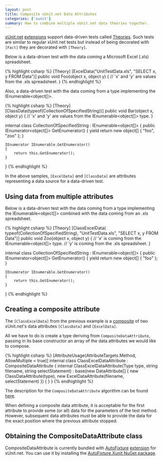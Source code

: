 ```yaml
---
layout: post
title: Composite xUnit.net Data Attributes
categories: ['xunit']
summary: How to combine multiple xUnit.net data theories together.
---
```


[xUnit.net](http://xunit.codeplex.com/) [extensions](http://nuget.org/packages/xunit.extensions) support data-driven tests called [Theories](http://xunit.codeplex.com/wikipage?title=Comparisons#note4). Such tests are similar to regular xUnit.net tests but instead of being decorated with `[Fact]` they are decorated with `[Theory]`.

Below is a data-driven test with the data coming a Microsoft Excel (.xls) spreadsheet.

{% highlight csharp %}
[Theory]
[ExcelData("UnitTestData.xls", "SELECT x, y FROM Data")]
public void Foo(object x, object y)
{
	// 'x' and 'y' are values from the .xls spreadsheet.
}
{% endhighlight %}

Also, a data-driven test with the data coming from a type implementing the IEnumerable<object[]>.

{% highlight csharp %}
[Theory]
[ClassData(typeof(CollectionOfSpecifiedString))]
public void Bar(object x, object y)
{
	// 'x' and 'y' are values from the IEnumerable<object[]> type.
}

internal class CollectionOfSpecifiedString : IEnumerable<object[]>
{
    public IEnumerator<object[]> GetEnumerator()
    {
        yield return new object[]
        {
            "foo", "zoo"
        };
    }

    IEnumerator IEnumerable.GetEnumerator()
    {
        return this.GetEnumerator();
    }
}
{% endhighlight %}

In the above samples, `[ExcelData]` and `[ClassData]` are attributes representing a data source for a data-driven test.

## Using data from multiple attributes

Below is a data-driven test with the data coming from a type implementing the IEnumerable<object[]> combined with the data coming from an .xls spreadsheet.

{% highlight csharp %}
[Theory]
[ClassExcelData(
    typeof(CollectionOfSpecifiedString),
    "UnitTestData.xls", "SELECT x, y FROM Data")]
public void Zoo(object x, object y)
{
	// 'x' is coming from the IEnumerable<object[]> type.
	// 'y' is coming from the .xls spreadsheet.
}

internal class CollectionOfSpecifiedString : IEnumerable<object[]>
{
    public IEnumerator<object[]> GetEnumerator()
    {
        yield return new object[]
        {
            "foo"
        };
    }

    IEnumerator IEnumerable.GetEnumerator()
    {
        return this.GetEnumerator();
    }
}
{% endhighlight %}

## Creating a composite attribute

The `[ClassExcelData]` from the previous example is a [composite](http://en.wikipedia.org/wiki/Composite_pattern) of two xUnit.net's data attributes `[ClassData]` and `[ExcelData]`.

All we have to do is create a type deriving from `CompositeDataAttribute`, passing in its base constructor an array of the data attributes we would like to compose.

{% highlight csharp %}
[AttributeUsage(AttributeTargets.Method, AllowMultiple = true)]
internal class ClassExcelDataAttribute : CompositeDataAttribute
{
    internal ClassExcelDataAttribute(Type type, string filename, string selectStatement)
        : base(new DataAttribute[] { 
                new ClassDataAttribute(type), 
                new ExcelDataAttribute(filename, selectStatement) })
    {
    }
}
{% endhighlight %}

The description for the `CompositeDataAttribute` algorithm can be found [here](http://nikosbaxevanis.com/2011/08/25/combining-data-theories-in-autofixture-xunit-extension/). 

<p class="message">When defining a composite data attribute, it is acceptable for the first attribute to provide some (or all) data for the parameters of the test method. However, subsequent data attributes must be able to provide the data for the exact position where the previous attribute stopped.</p>

## Obtaining the CompositeDataAttribute class

CompositeDataAttribute is currently bundled with [AutoFixture](https://github.com/AutoFixture/AutoFixture) [extension](http://feed.nuget.org/packages/AutoFixture.Xunit) for xUnit.net. You can use it by installing the [AutoFixture.Xunit NuGet package](http://feed.nuget.org/packages/AutoFixture.Xunit).